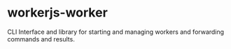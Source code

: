 # workerjs-worker

CLI Interface and library for starting and managing workers and forwarding commands and results.
